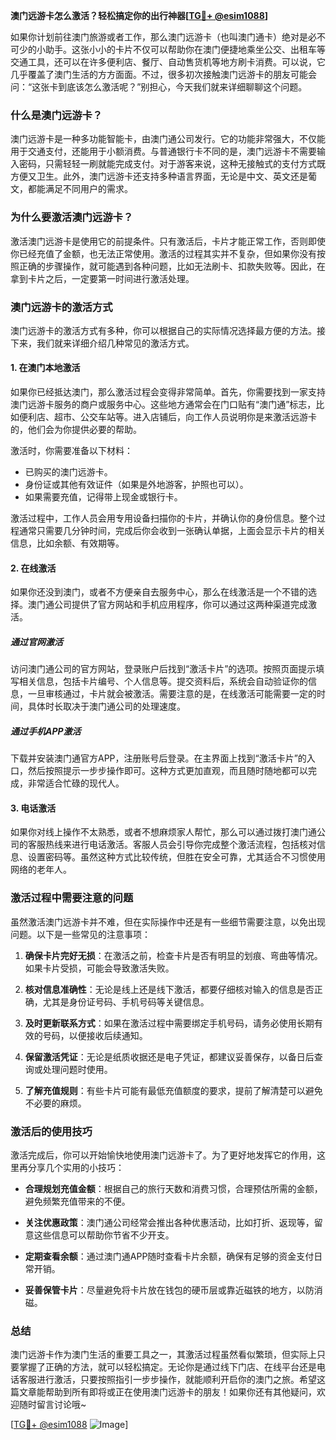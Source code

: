 **澳门远游卡怎么激活？轻松搞定你的出行神器[[TG💪+ @esim1088](https://t.me/s/esim1088)]**

如果你计划前往澳门旅游或者工作，那么澳门远游卡（也叫澳门通卡）绝对是必不可少的小助手。这张小小的卡片不仅可以帮助你在澳门便捷地乘坐公交、出租车等交通工具，还可以在许多便利店、餐厅、自动售货机等地方刷卡消费。可以说，它几乎覆盖了澳门生活的方方面面。不过，很多初次接触澳门远游卡的朋友可能会问：“这张卡到底该怎么激活呢？”别担心，今天我们就来详细聊聊这个问题。

### **什么是澳门远游卡？**

澳门远游卡是一种多功能智能卡，由澳门通公司发行。它的功能非常强大，不仅能用于交通支付，还能用于小额消费。与普通银行卡不同的是，澳门远游卡不需要输入密码，只需轻轻一刷就能完成支付。对于游客来说，这种无接触式的支付方式既方便又卫生。此外，澳门远游卡还支持多种语言界面，无论是中文、英文还是葡文，都能满足不同用户的需求。

### **为什么要激活澳门远游卡？**

激活澳门远游卡是使用它的前提条件。只有激活后，卡片才能正常工作，否则即使你已经充值了金额，也无法正常使用。激活的过程其实并不复杂，但如果你没有按照正确的步骤操作，就可能遇到各种问题，比如无法刷卡、扣款失败等。因此，在拿到卡片之后，一定要第一时间进行激活处理。

### **澳门远游卡的激活方式**

澳门远游卡的激活方式有多种，你可以根据自己的实际情况选择最方便的方法。接下来，我们就来详细介绍几种常见的激活方式。

#### **1. 在澳门本地激活**
如果你已经抵达澳门，那么激活过程会变得非常简单。首先，你需要找到一家支持澳门远游卡服务的商户或服务中心。这些地方通常会在门口贴有“澳门通”标志，比如便利店、超市、公交车站等。进入店铺后，向工作人员说明你是来激活远游卡的，他们会为你提供必要的帮助。

激活时，你需要准备以下材料：
- 已购买的澳门远游卡。
- 身份证或其他有效证件（如果是外地游客，护照也可以）。
- 如果需要充值，记得带上现金或银行卡。

激活过程中，工作人员会用专用设备扫描你的卡片，并确认你的身份信息。整个过程通常只需要几分钟时间，完成后你会收到一张确认单据，上面会显示卡片的相关信息，比如余额、有效期等。

#### **2. 在线激活**
如果你还没到澳门，或者不方便亲自去服务中心，那么在线激活是一个不错的选择。澳门通公司提供了官方网站和手机应用程序，你可以通过这两种渠道完成激活。

##### **通过官网激活**
访问澳门通公司的官方网站，登录账户后找到“激活卡片”的选项。按照页面提示填写相关信息，包括卡片编号、个人信息等。提交资料后，系统会自动验证你的信息，一旦审核通过，卡片就会被激活。需要注意的是，在线激活可能需要一定的时间，具体时长取决于澳门通公司的处理速度。

##### **通过手机APP激活**
下载并安装澳门通官方APP，注册账号后登录。在主界面上找到“激活卡片”的入口，然后按照提示一步步操作即可。这种方式更加直观，而且随时随地都可以完成，非常适合忙碌的现代人。

#### **3. 电话激活**
如果你对线上操作不太熟悉，或者不想麻烦家人帮忙，那么可以通过拨打澳门通公司的客服热线来进行电话激活。客服人员会引导你完成整个激活流程，包括核对信息、设置密码等。虽然这种方式比较传统，但胜在安全可靠，尤其适合不习惯使用网络的老年人。

### **激活过程中需要注意的问题**

虽然激活澳门远游卡并不难，但在实际操作中还是有一些细节需要注意，以免出现问题。以下是一些常见的注意事项：

1. **确保卡片完好无损**：在激活之前，检查卡片是否有明显的划痕、弯曲等情况。如果卡片受损，可能会导致激活失败。
   
2. **核对信息准确性**：无论是线上还是线下激活，都要仔细核对输入的信息是否正确，尤其是身份证号码、手机号码等关键信息。

3. **及时更新联系方式**：如果在激活过程中需要绑定手机号码，请务必使用长期有效的号码，以便接收后续通知。

4. **保留激活凭证**：无论是纸质收据还是电子凭证，都建议妥善保存，以备日后查询或处理问题时使用。

5. **了解充值规则**：有些卡片可能有最低充值额度的要求，提前了解清楚可以避免不必要的麻烦。

### **激活后的使用技巧**

激活完成后，你可以开始愉快地使用澳门远游卡了。为了更好地发挥它的作用，这里再分享几个实用的小技巧：

- **合理规划充值金额**：根据自己的旅行天数和消费习惯，合理预估所需的金额，避免频繁充值带来的不便。
  
- **关注优惠政策**：澳门通公司经常会推出各种优惠活动，比如打折、返现等，留意这些信息可以帮助你节省不少开支。

- **定期查看余额**：通过澳门通APP随时查看卡片余额，确保有足够的资金支付日常开销。

- **妥善保管卡片**：尽量避免将卡片放在钱包的硬币层或靠近磁铁的地方，以防消磁。

### **总结**

澳门远游卡作为澳门生活的重要工具之一，其激活过程虽然看似繁琐，但实际上只要掌握了正确的方法，就可以轻松搞定。无论你是通过线下门店、在线平台还是电话客服进行激活，只要按照指引一步步操作，就能顺利开启你的澳门之旅。希望这篇文章能帮助到所有即将或正在使用澳门远游卡的朋友！如果你还有其他疑问，欢迎随时留言讨论哦~

[[TG💪+ @esim1088](https://t.me/s/esim1088) ![Image](https://i.postimg.cc/4NQfJmqS/Snipaste-2025-05-13-00-14-12.png)]